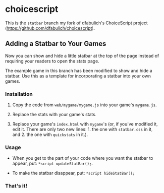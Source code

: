 # choicescript
This is the `statbar` branch my fork of dfabulich's ChoiceScript project (https://github.com/dfabulich/choicescript).

## Adding a Statbar to Your Games
Now you can show and hide a little statbar at the top of the page instead of requiring your readers to open the stats page.

The example game in this branch has been modified to show and hide a statbar. Use this as a template for incorporating a statbar into your own games.

### Installation

1. Copy the code from `web/mygame/mygame.js` into your game's `mygame.js`.

2. Replace the stats with your game's stats.

3. Replace your game's `index.html` with `mygame`'s (or, if you've modified it, edit it. There are only two new lines: 1. the one with `statbar.css` in it, and 2. the one with `quickstats` in it.).

### Usage

* When you get to the part of your code where you want the statbar to appear, put: `*script updateStatBar();`.

* To make the statbar disappear, put: `*script hideStatBar();`

### That's it!
